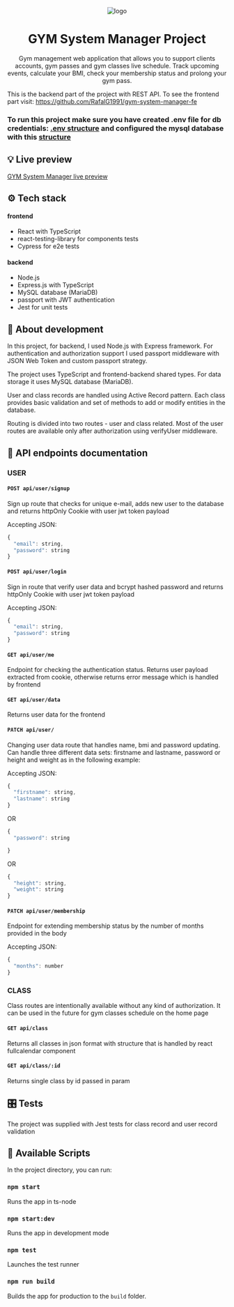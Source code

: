 <!--
Thanks for using the template!

Don't forget to give this project a star for additional support ;)
Maybe you can mention me or this repo in the acknowledgements too
-->
<div align="center">
  <img src="https://user-images.githubusercontent.com/92755273/190659291-ac953a00-e0a6-41ac-b2f6-bd6a559c0728.png" alt="logo">
  <h1>GYM System Manager Project</h1>
  <p>Gym management web application that allows you to support clients accounts, gym passes and gym classes live schedule. Track upcoming events, calculate your BMI, check your membership status and prolong your gym pass.</p>
</div>

This is the backend part of the project with REST API. To see the frontend part visit: https://github.com/RafalG1991/gym-system-manager-fe

### **To run this project make sure you have created .env file for db credentials: [.env structure](https://github.com/RafalG1991/gym-system-manager-be/blob/main/example_env.txt) and configured the mysql database with this [ structure](https://github.com/RafalG1991/gym-system-manager-be/blob/main/database_structure.md)**

## 💡 Live preview

[GYM System Manager live preview](https://rg.networkmanager.pl/)

## ⚙️ Tech stack

#### frontend
- React with TypeScript
- react-testing-library for components tests
- Cypress for e2e tests

#### backend
- Node.js
- Express.js with TypeScript
- MySQL database (MariaDB)
- passport with JWT authentication
- Jest for unit tests

## 📝 About development

In this project, for backend, I used Node.js with Express framework. For authentication and authorization support I used passport middleware with JSON Web Token and custom passport strategy.

The project uses TypeScript and frontend-backend shared types. For data storage it uses MySQL database (MariaDB).

User and class records are handled using Active Record pattern. Each class provides basic validation and set of methods to add or modify entities in the database.

Routing is divided into two routes - user and class related. Most of the user routes are available only after authorization using verifyUser middleware. 

## :dart: API endpoints documentation

### USER
#### `POST api/user/signup`

<p> 
  Sign up route that checks for unique e-mail, adds new user to the database and returns httpOnly Cookie with user jwt token payload
</p>
<p>
Accepting JSON:

```javascript
{
  "email": string,
  "password": string
}
```
</p>

#### `POST api/user/login`

<p> 
  Sign in route that verify user data and bcrypt hashed password and returns httpOnly Cookie with user jwt token payload
</p>
<p>
Accepting JSON:

```javascript
{
  "email": string,
  "password": string
}
```
</p>

#### `GET api/user/me`

<p> 
Endpoint for checking the authentication status. Returns user payload extracted from cookie, otherwise returns error message which is handled by frontend
</p>

#### `GET api/user/data`

<p> 
Returns user data for the frontend
</p>

#### `PATCH api/user/`

<p> 
  Changing user data route that handles name, bmi and password updating. Can handle three different data sets: firstname and lastname, password or height and weight as in the following example:
</p>
<p>
Accepting JSON:

```javascript
{
  "firstname": string,
  "lastname": string
}
```
OR
```javascript
{
  "password": string

}
```
OR
```javascript
{
  "height": string,
  "weight": string
}
```
</p>


#### `PATCH api/user/membership`

<p> 
  Endpoint for extending membership status by the number of months provided in the body
</p>
<p>
Accepting JSON:

```javascript
{
  "months": number
}
```
</p>

### CLASS
<p> 
Class routes are intentionally available without any kind of authorization. It can be used in the future for gym classes schedule on the home page
</p>

#### `GET api/class`

<p> 
Returns all classes in json format with structure that is handled by react fullcalendar component
</p>

#### `GET api/class/:id`

<p> 
Returns single class by id passed in param
</p>

## 🎛 Tests

The project was supplied with Jest tests for class record and user record validation

## 💾 Available Scripts

In the project directory, you can run:

### `npm start`

Runs the app in ts-node

### `npm start:dev`

Runs the app in development mode

### `npm test`

Launches the test runner

### `npm run build`

Builds the app for production to the `build` folder.
